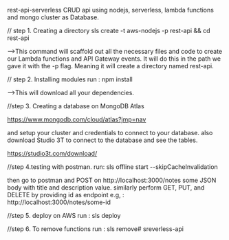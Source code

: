 rest-api-serverless
CRUD api using nodejs, serverless, lambda functions and mongo cluster as Database.


// step 1. Creating a directory
sls create -t aws-nodejs -p rest-api && cd rest-api

-->This command will scaffold out all the necessary files and code to create our Lambda functions and API Gateway events. It will do this in the path we gave it with the -p flag. Meaning it will create a directory named rest-api.

// step 2. Installing modules
 run : npm install

 -->This will download all your dependencies.

 //step 3. Creating a database on MongoDB Atlas

 https://www.mongodb.com/cloud/atlas?jmp=nav
 
 and setup your cluster and credentials to connect to your database. also download Studio 3T to connect to the database and see the tables.
 
 https://studio3t.com/download/ 

 //step 4.testing with postman.
  run: sls offline start --skipCacheInvalidation

  then go to postman and POST on http://localhost:3000/notes some JSON body with title and description value.
  similarly perform GET, PUT, and DELETE by providing id as endpoint e.g, : http://localhost:3000/notes/some-id

  //step 5. deploy on AWS
  run : sls deploy

  //step 6. To remove functions
  run : sls remove# sreverless-api
